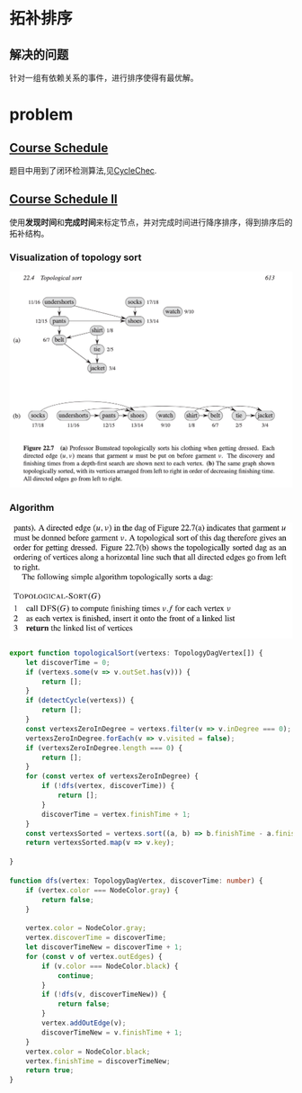 # 拓补排序
## 解决的问题
针对一组有依赖关系的事件，进行排序使得有最优解。

# problem

## [Course Schedule](../../problems/0207.ts)
题目中用到了闭环检测算法,见[CycleChec](../CycleCheck.md).

## [Course Schedule II](../../problems/0210.ts)
使用**发现时间**和**完成时间**来标定节点，并对完成时间进行降序排序，得到排序后的拓补结构。

### Visualization of topology sort
![Topology Sort](topology-sort.png)

### Algorithm
![topology sort algo](topology-algo.png)


```ts
export function topologicalSort(vertexs: TopologyDagVertex[]) {
    let discoverTime = 0;
    if (vertexs.some(v => v.outSet.has(v))) {
        return [];
    }
    if (detectCycle(vertexs)) {
        return [];
    }
    const vertexsZeroInDegree = vertexs.filter(v => v.inDegree === 0);
    vertexsZeroInDegree.forEach(v => v.visited = false);
    if (vertexsZeroInDegree.length === 0) {
        return [];
    }
    for (const vertex of vertexsZeroInDegree) {
        if (!dfs(vertex, discoverTime)) {
            return [];
        }
        discoverTime = vertex.finishTime + 1;
    }
    const vertexsSorted = vertexs.sort((a, b) => b.finishTime - a.finishTime);
    return vertexsSorted.map(v => v.key);

}

function dfs(vertex: TopologyDagVertex, discoverTime: number) {
    if (vertex.color === NodeColor.gray) {
        return false;
    }

    vertex.color = NodeColor.gray;
    vertex.discoverTime = discoverTime;
    let discoverTimeNew = discoverTime + 1;
    for (const v of vertex.outEdges) {
        if (v.color === NodeColor.black) {
            continue;
        }
        if (!dfs(v, discoverTimeNew)) {
            return false;
        }
        vertex.addOutEdge(v);
        discoverTimeNew = v.finishTime + 1;
    }
    vertex.color = NodeColor.black;
    vertex.finishTime = discoverTimeNew;
    return true;
}
```